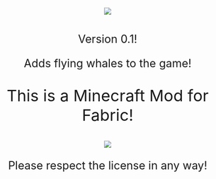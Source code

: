 <h1 style="font-size:60px;"align="center"><img src="https://i.imgur.com/PIGhI7F.png"></h1>

<p style="font-size:25px" align="center">Version 0.1!</p>

<p style="font-size:25px" align="center">Adds flying whales to the game!</p>

<p style="font-size:36px;" align="center">This is a Minecraft Mod for Fabric!</p>


<p align="center"><img align="middle" src="https://i.imgur.com/Yq552aD.png"></p>
<p style="font-size:25px" align="center">Please respect the license in any way!</p>
